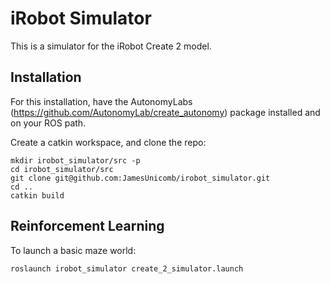 # iRobot Simulator

This is a simulator for the iRobot Create 2 model.

## Installation

For this installation, have the AutonomyLabs (https://github.com/AutonomyLab/create_autonomy) package installed and on your ROS path.

Create a catkin workspace, and clone the repo:
```
mkdir irobot_simulator/src -p
cd irobot_simulator/src
git clone git@github.com:JamesUnicomb/irobot_simulator.git
cd ..
catkin build
```



## Reinforcement Learning

To launch a basic maze world:
```
roslaunch irobot_simulator create_2_simulator.launch
